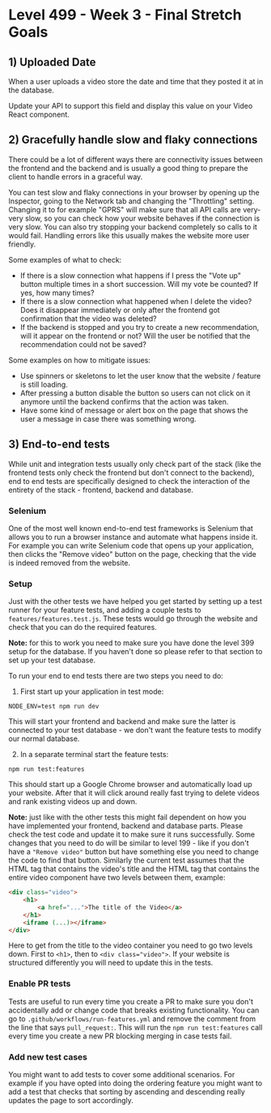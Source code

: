 # Level 499 - Week 3 - Final Stretch Goals

## 1) Uploaded Date

When a user uploads a video store the date and time that they posted it at in the database.

Update your API to support this field and display this value on your Video React component.

## 2) Gracefully handle slow and flaky connections

There could be a lot of different ways there are connectivity issues between the frontend and the backend and is usually a good thing to prepare the client to handle errors in a graceful way.

You can test slow and flaky connections in your browser by opening up the Inspector, going to the Network tab and changing the "Throttling" setting. Changing it to for example "GPRS" will make sure that all API calls are very-very slow, so you can check how your website behaves if the connection is very slow. You can also try stopping your backend completely so calls to it would fail. Handling errors like this usually makes the website more user friendly.

Some examples of what to check:

- If there is a slow connection what happens if I press the "Vote up" button multiple times in a short succession. Will my vote be counted? If yes, how many times?
- If there is a slow connection what happened when I delete the video? Does it disappear immediately or only after the frontend got confirmation that the video was deleted?
- If the backend is stopped and you try to create a new recommendation, will it appear on the frontend or not? Will the user be notified that the recommendation could not be saved?

Some examples on how to mitigate issues:

- Use spinners or skeletons to let the user know that the website / feature is still loading.
- After pressing a button disable the button so users can not click on it anymore until the backend confirms that the action was taken.
- Have some kind of message or alert box on the page that shows the user a message in case there was something wrong.

## 3) End-to-end tests

While unit and integration tests usually only check part of the stack (like the frontend tests only check the frontend but don't connect to the backend), end to end tests are specifically designed to check the interaction of the entirety of the stack - frontend, backend and database.

### Selenium

One of the most well known end-to-end test frameworks is Selenium that allows you to run a browser instance and automate what happens inside it. For example you can write Selenium code that opens up your application, then clicks the "Remove video" button on the page, checking that the vide is indeed removed from the website.

### Setup

Just with the other tests we have helped you get started by setting up a test runner for your feature tests, and adding a couple tests to `features/features.test.js`. These tests would go through the website and check that you can do the required features.

**Note:** for this to work you need to make sure you have done the level 399 setup for the database. If you haven't done so please refer to that section to set up your test database.

To run your end to end tests there are two steps you need to do:

1. First start up your application in test mode:

```
NODE_ENV=test npm run dev
```

This will start your frontend and backend and make sure the latter is connected to your test database - we don't want the feature tests to modify our normal database.

2. In a separate terminal start the feature tests:

```
npm run test:features
```

This should start up a Google Chrome browser and automatically load up your website. After that it will click around really fast trying to delete videos and rank existing videos up and down.

**Note:** just like with the other tests this might fail dependent on how you have implemented your frontend, backend and database parts. Please check the test code and update it to make sure it runs successfully. Some changes that you need to do will be similar to level 199 - like if you don't have a `"Remove video"` button but have something else you need to change the code to find that button. Similarly the current test assumes that the HTML tag that contains the video's title and the HTML tag that contains the entire video component have two levels between them, example:

```html
<div class="video">
	<h1>
		<a href="...">The title of the Video</a>
	</h1>
	<iframe (...)></iframe>
</div>
```

Here to get from the title to the video container you need to go two levels down. First to `<h1>`, then to `<div class="video">`. If your website is structured differently you will need to update this in the tests.

### Enable PR tests

Tests are useful to run every time you create a PR to make sure you don't accidentally add or change code that breaks existing functionality. You can go to `.github/workflows/run-features.yml` and remove the comment from the line that says `pull_request:`. This will run the `npm run test:features` call every time you create a new PR blocking merging in case tests fail.

### Add new test cases

You might want to add tests to cover some additional scenarios. For example if you have opted into doing the ordering feature you might want to add a test that checks that sorting by ascending and descending really updates the page to sort accordingly.
